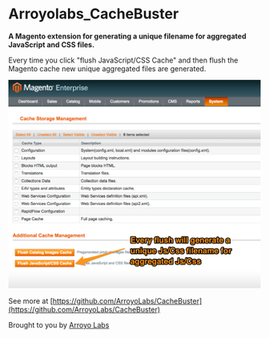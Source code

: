 # Arroyolabs_CacheBuster

**A Magento extension for generating a unique filename for aggregated JavaScript and CSS files.**

Every time you click "flush JavaScript/CSS Cache" and then flush the Magento cache new unique aggregated files are generated.

![CacheBuster screenshot](CacheBuster_magento_admin.png)

See more at [https://github.com/ArroyoLabs/CacheBuster](https://github.com/ArroyoLabs/CacheBuster)

Brought to you by [Arroyo Labs](http://arroyolabs.com)
